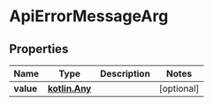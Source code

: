 
# ApiErrorMessageArg

## Properties
Name | Type | Description | Notes
------------ | ------------- | ------------- | -------------
**value** | [**kotlin.Any**](.md) |  |  [optional]



